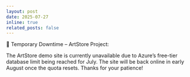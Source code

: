 ```yaml
---
layout: post
date: 2025-07-27
inline: true
related_posts: false
---
```


📢 Temporary Downtime – ArtStore Project:

The ArtStore demo site is currently unavailable due to Azure’s free-tier database limit being reached for July. The site will be back online in early August once the quota resets. Thanks for your patience!
